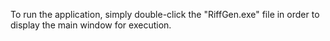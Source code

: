 To run the application, simply double-click the "RiffGen.exe" file in order to display the main 
window for execution.